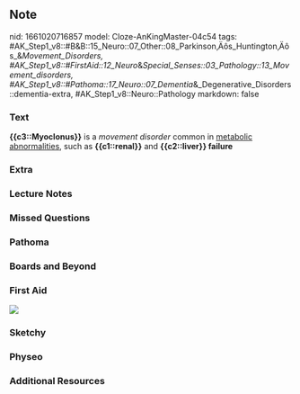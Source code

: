 ## Note
nid: 1661020716857
model: Cloze-AnKingMaster-04c54
tags: #AK_Step1_v8::#B&B::15_Neuro::07_Other::08_Parkinson‚Äôs_Huntington‚Äôs_&_Movement_Disorders, #AK_Step1_v8::#FirstAid::12_Neuro_&_Special_Senses::03_Pathology::13_Movement_disorders, #AK_Step1_v8::#Pathoma::17_Neuro::07_Dementia_&_Degenerative_Disorders::dementia-extra, #AK_Step1_v8::Neuro::Pathology
markdown: false

### Text
<div>
  <div>
    <b>{{c3::Myoclonus}}</b> is a <i>movement disorder</i> common
    in <u>metabolic abnormalities</u>, such as <b>{{c1::renal}}</b>
    and <b>{{c2::liver}} failure</b>
  </div>
</div>

### Extra


### Lecture Notes


### Missed Questions


### Pathoma


### Boards and Beyond


### First Aid
<img src="tmpXVZTzH.png">

### Sketchy


### Physeo


### Additional Resources

